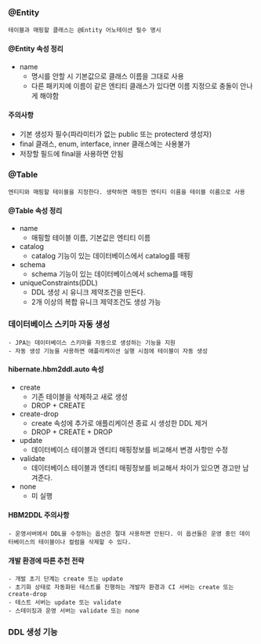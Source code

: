 ### @Entity
    테이블과 매핑할 클래스는 @Entity 어노테이션 필수 명시

#### @Entity 속성 정리
* name 
  + 명시를 안할 시 기본값으로 클래스 이름을 그대로 사용
  + 다른 패키지에 이름이 같은 엔티티 클래스가 있다면 이름 지정으로 충돌이 안나게 해야함

#### 주의사항
* 기본 생성자 필수(파라미터가 없는 public 또는 protecterd 생성자)
* final 클래스, enum, interface, inner 클래스에는 사용불가
* 저장할 필드에 final을 사용하면 안됨

### @Table
    엔티티와 매핑할 테이블을 지정한다. 생략하면 매핑한 엔티티 이름을 테이블 이름으로 사용

#### @Table 속성 정리
* name
  + 매핑할 테이블 이름, 기본값은 엔티티 이름
* catalog
  + catalog 기능이 있는 데이터베이스에서 catalog를 매핑
* schema
  + schema 기능이 있는 데이터베이스에서 schema를 매핑
* uniqueConstraints(DDL)
  + DDL 생성 시 유니크 제약조건을 만든다.
  + 2개 이상의 복합 유니크 제약조건도 생성 가능

### 데이터베이스 스키마 자동 생성
    - JPA는 데이터베이스 스키마를 자동으로 생성하는 기능을 지원
    - 자동 생성 기능을 사용하면 애플리케이션 실행 시점에 테이블이 자동 생성

#### hibernate.hbm2ddl.auto 속성
* create
  + 기존 테이블을 삭제하고 새로 생성
  + DROP + CREATE
* create-drop
  + create 속성에 추가로 애플리케이션 종료 시 생성한 DDL 제거
  + DROP + CREATE + DROP
* update
  + 데이터베이스 테이블과 엔티티 매핑정보를 비교해서 변경 사항만 수정
* validate
  + 데이터베이스 테이블과 엔티티 매핑정보를 비교해서 차이가 있으면 경고만 남겨준다.
* none
  + 미 실행

#### HBM2DDL 주의사항
    - 운영서버에서 DDL을 수정하는 옵션은 절대 사용하면 안된다. 이 옵션들은 운영 중인 데이터베이스의 테이블이나 컬럼을 삭제할 수 있다.

#### 개발 환경에 따른 추천 전략
    - 개발 초기 단계는 create 또는 update
    - 초기화 상태로 자동화된 테스트를 진행하는 개발자 환경과 CI 서버는 create 또는 create-drop
    - 테스트 서버는 update 또는 validate
    - 스테이징과 운영 서버는 validate 또는 none

### DDL 생성 기능
    